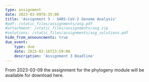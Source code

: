 ```yaml
---
type: assignment
date: 2023-03-09T8:35:00
title: 'Assignment 3 - SARS-CoV-2 Genome Analysis'
#pdf: /static_files/assignments/asg.pdf
#attachment: /static_files/assignments/asg.zip
#solutions: /static_files/assignments/asg_solutions.pdf
hide_from_announcments: true
due_event: 
    type: due
    date: 2023-03-16T23:59:00
    description: 'Assignment 3 Deadline'
---
```

From 2023-03-09 the assignment for the phylogeny module will be available for download here.

